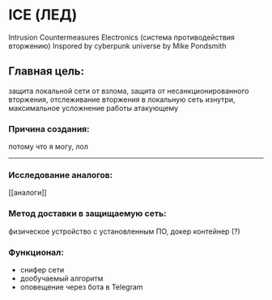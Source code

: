 # ICE (ЛЕД)
Intrusion Countermeasures Electronics (система противодействия вторжению)
Inspored by cyberpunk universe by Mike Pondsmith

## Главная цель: 
защита локальной сети от взлома, защита от несанкционированного вторжения, отслеживание вторжения в локальную сеть изнутри, максимальное усложнение работы атакующему 

### Причина создания: 
 потому что я могу, лол 
 
---

### Исследование аналогов: 
[[аналоги]]

### Метод доставки в защищаемую сеть: 
физическое устройство с установленным ПО, докер контейнер (?) 

### Функционал:
- снифер сети
- дообучаемый алгоритм
- оповещение через бота в Telegram